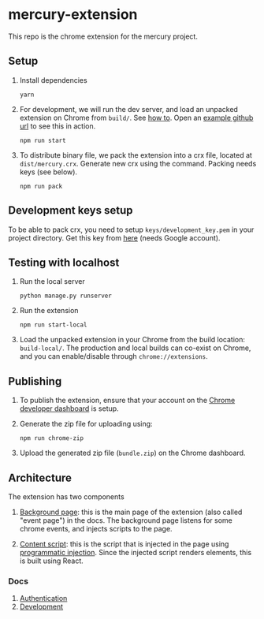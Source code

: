 # mercury-extension

This repo is the chrome extension for the mercury project.

## Setup

1.  Install dependencies

    ```
    yarn
    ```

2.  For development, we will run the dev server, and load an unpacked extension on Chrome from `build/`. See [how to](https://developer.chrome.com/extensions/getstarted#unpacked). Open an [example github url](https://github.com/pallets/flask) to see this in action.

    ```
    npm run start
    ```

3.  To distribute binary file, we pack the extension into a crx file, located at `dist/mercury.crx`. Generate new crx using the command. Packing needs keys (see below).

    ```
    npm run pack
    ```

## Development keys setup

To be able to pack crx, you need to setup `keys/development_key.pem` in your project directory. Get this key from [here](https://drive.google.com/drive/u/0/folders/1ABADv_hmG2FAsPYJokvv_FBw-z_nMQUT) (needs Google account).

## Testing with localhost

1.  Run the local server

    ```
    python manage.py runserver
    ```

2.  Run the extension

    ```
    npm run start-local
    ```

3.  Load the unpacked extension in your Chrome from the build location: `build-local/`. The production and local builds can co-exist on Chrome, and you can enable/disable through `chrome://extensions`.

## Publishing

1.  To publish the extension, ensure that your account on the [Chrome developer dashboard](https://chrome.google.com/webstore/developer/dashboard) is setup.

2.  Generate the zip file for uploading using:

    ```
    npm run chrome-zip
    ```

3.  Upload the generated zip file (`bundle.zip`) on the Chrome dashboard.

## Architecture

The extension has two components

1.  [Background page](public/background.js): this is the main page of the extension (also called "event page") in the docs. The background page listens for some chrome events, and injects scripts to the page.

2.  [Content script](src/index.js): this is the script that is injected in the page using [programmatic injection](https://developer.chrome.com/extensions/content_scripts#pi). Since the injected script renders elements, this is built using React.

### Docs

1.  [Authentication](docs/AUTHENTICATION.md)
2.  [Development](docs/DEVELOPMENT.md)
